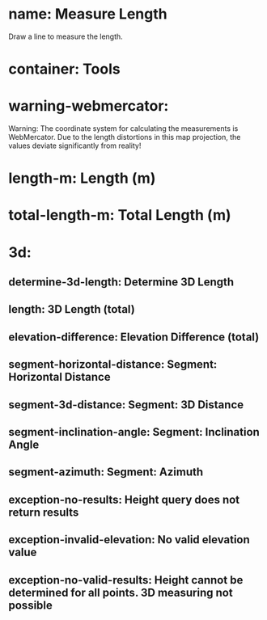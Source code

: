 ﻿# name: Measure Length

Draw a line to measure the length.

# container: Tools

# warning-webmercator: 

Warning: 
The coordinate system for calculating the measurements is WebMercator. 
Due to the length distortions in this map projection, the values deviate 
significantly from reality!

# length-m: Length (m)
# total-length-m: Total Length (m)

# 3d:

## determine-3d-length: Determine 3D Length

## length: 3D Length (total)
## elevation-difference: Elevation Difference (total)
## segment-horizontal-distance: Segment: Horizontal Distance
## segment-3d-distance: Segment: 3D Distance
## segment-inclination-angle: Segment: Inclination Angle
## segment-azimuth: Segment: Azimuth

## exception-no-results: Height query does not return results
## exception-invalid-elevation: No valid elevation value
## exception-no-valid-results: Height cannot be determined for all points. 3D measuring not possible
